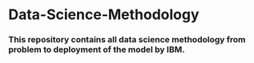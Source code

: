 # Data-Science-Methodology
### This repository contains all data science methodology from problem to deployment of the model by IBM.
